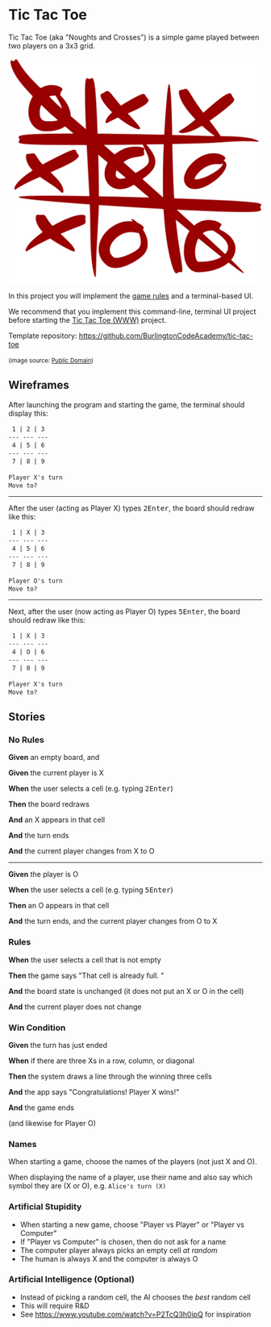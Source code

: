 # Tic Tac Toe

Tic Tac Toe (aka "Noughts and Crosses") is a simple game played between two players on a 3x3 grid.

![tic tac toe completed](tic_tac_toe.svg)

In this project you will implement the [game rules](https://en.wikipedia.org/wiki/Tic-tac-toe) and a terminal-based UI.

We recommend that you implement this command-line, terminal UI project before starting the [Tic Tac Toe (WWW)](tic_tac_toe_www) project.

Template repository: <https://github.com/BurlingtonCodeAcademy/tic-tac-toe>

<small>(image source: [Public Domain](https://en.wikipedia.org/wiki/Tic-tac-toe#/media/File:Tic_tac_toe.svg))</small>

## Wireframes

After launching the program and starting the game, the terminal should display this:

```
 1 | 2 | 3
--- --- ---
 4 | 5 | 6
--- --- ---
 7 | 8 | 9

Player X's turn
Move to?
```

---

After the user (acting as Player X) types <kbd>2</kbd><kbd>Enter</kbd>, the board should redraw like this:

```
 1 | X | 3
--- --- ---
 4 | 5 | 6
--- --- ---
 7 | 8 | 9

Player O's turn
Move to? 
```
---

Next, after the user (now acting as Player O) types <kbd>5</kbd><kbd>Enter</kbd>, the board should redraw like this:

```
 1 | X | 3
--- --- ---
 4 | O | 6
--- --- ---
 7 | 8 | 9

Player X's turn
Move to? 
```

## Stories

<!--BOX-->

### No Rules

**Given** an empty board, and

**Given** the current player is X

**When** the user selects a cell (e.g. typing <kbd>2</kbd><kbd>Enter</kbd>)

**Then** the board redraws

**And** an X appears in that cell

**And** the turn ends

**And** the current player changes from X to O

<hr>

**Given** the player is O

**When** the user selects a cell (e.g. typing <kbd>5</kbd><kbd>Enter</kbd>)

**Then** an O appears in that cell

**And** the turn ends, and the current player changes from O to X

<!--/BOX-->

<!--BOX-->

### Rules

**When** the user selects a cell that is not empty

**Then** the game says "That cell is already full. " 

**And** the board state is unchanged (it does not put an X or O in the cell)

**And** the current player does not change

<!--/BOX-->

<!--BOX-->

### Win Condition

**Given** the turn has just ended

**When** if there are three Xs in a row, column, or diagonal

**Then** the system draws a line through the winning three cells

**And** the app says "Congratulations! Player X wins!"

**And** the game ends

(and likewise for Player O)

<!--/BOX-->
<!--BOX-->

### Names

When starting a game, choose the names of the players (not just X and O).

When displaying the name of a player, use their name and also say which symbol they are (X or O), e.g. `Alice's turn (X)`

<!--/BOX-->

<!--BOX-->

### Artificial Stupidity

- When starting a new game, choose "Player vs Player" or "Player vs Computer"
- If "Player vs Computer" is chosen, then do not ask for a name
- The computer player always picks an empty cell *at random*
- The human is always X and the computer is always O

<!--/BOX-->

<!--BOX-->

### Artificial Intelligence (Optional)

- Instead of picking a random cell, the AI chooses the *best* random cell
- This will require R&D
- See <https://www.youtube.com/watch?v=P2TcQ3h0ipQ> for inspiration

<!--/BOX-->
